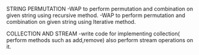 STRING PERMUTATION
-WAP to perform permutation and combination on given string using recursive method.
-WAP to perform permutation and combination on given string using Iterative method.


COLLECTION AND STREAM 
-write code for implementing collection( perform  methods such as add,remove) also perform stream operations on it.
